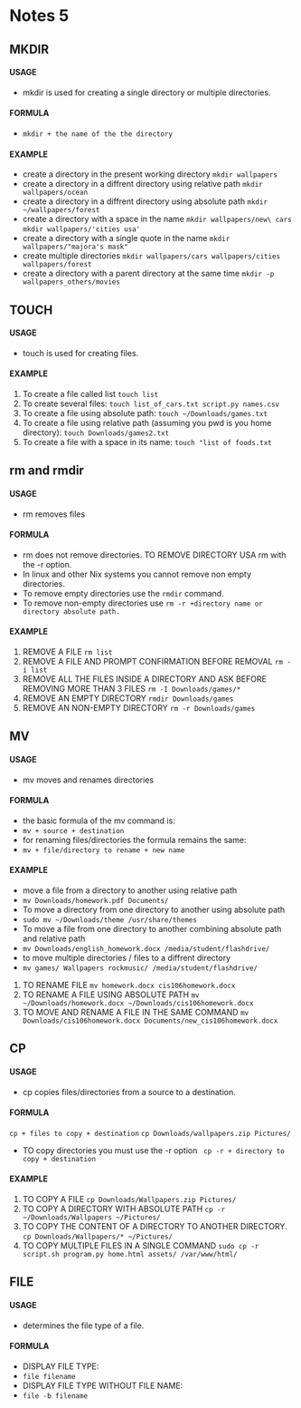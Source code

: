 # Notes 5 
##  MKDIR
#### USAGE  
* mkdir is used for creating a single directory or multiple directories. 
#### FORMULA 
* `mkdir + the name of the the directory` 
#### EXAMPLE 
- create a directory in the present working directory 
  `mkdir wallpapers`
- create a directory in a diffrent directory using relative path 
  `mkdir wallpapers/ocean`
- create a directory in a diffrent directory using absolute path 
  `mkdir ~/wallpapers/forest`
- create a directory with a space in the name 
  `mkdir wallpapers/new\ cars`
  `mkdir wallpapers/'cities usa'`
- create a directory with a single quote in the name
  `mkdir wallpapers/"majora's mask"`
- create multiple directories 
  `mkdir wallpapers/cars wallpapers/cities wallpapers/forest`
- create a directory with a parent directory at the same time 
  `mkdir -p wallpapers_others/movies`

## TOUCH
#### USAGE
- touch is used for creating files. 

#### EXAMPLE 
1. To create a file called list 
   `touch list`
2. To create several files:
   `touch list_of_cars.txt script.py names.csv`
3. To create a file using absolute path:
   `touch ~/Downloads/games.txt`
4. To create a file using relative path (assuming you pwd is you home directory):
   `touch Downloads/games2.txt`
5. To create a file with a space in its name:
   `touch "list of foods.txt`

## rm and rmdir
#### USAGE 
- rm removes files
#### FORMULA 
-  rm does not remove directories. TO REMOVE DIRECTORY USA rm  with the -r option. 
- In linux and other Nix systems you cannot remove non empty directories. 
- To remove empty directories use the `rmdir` command. 
- To remove non-empty directories use `rm -r +directory name or directory absolute path.`

#### EXAMPLE 
1. REMOVE A FILE 
   `rm list`
2. REMOVE A FILE AND PROMPT CONFIRMATION BEFORE REMOVAL
   `rm -i list`
3. REMOVE ALL THE FILES INSIDE A DIRECTORY AND ASK BEFORE REMOVING MORE THAN 3 FILES
   `rm -I Downloads/games/*`
4. REMOVE AN EMPTY DIRECTORY 
   `rmdir Downloads/games`
5. REMOVE AN NON-EMPTY DIRECTORY
   `rm -r Downloads/games` 

## MV
#### USAGE 
- mv moves and renames directories
#### FORMULA 
- the basic formula of the mv command is:
- `mv + source + destination`
- for renaming files/directories the formula remains the same: 
- `mv + file/directory to rename + new name`
#### EXAMPLE 
- move a file from a directory to another using relative path 
- `mv Downloads/homework.pdf Documents/`
- To move a directory from one directory to another using absolute path 
- `sudo mv ~/Downloads/theme /usr/share/themes`
- To move a file from one directory to another combining absolute path and relative path 
- `mv Downloads/english_homework.docx /media/student/flashdrive/`
- to move multiple directories / files to a diffrent directory 
- `mv games/ Wallpapers rockmusic/ /media/student/flashdrive/`
1. TO RENAME FILE
   `mv homework.docx cis106homework.docx`
2. TO RENAME A FILE USING ABSOLUTE PATH 
   `mv ~/Downloads/homework.docx ~/Downloads/cis106homework.docx`
3. TO MOVE AND RENAME A FILE IN THE SAME COMMAND
   `mv Downloads/cis106homework.docx Documents/new_cis106homework.docx` 

## CP 
#### USAGE 
- cp copies files/directories from a source to a destination. 
#### FORMULA 
`cp + files to copy + destination`
`cp Downloads/wallpapers.zip Pictures/`
- TO copy directories you must use the -r option 
  ` cp -r + directory to copy + destination`
#### EXAMPLE 
1. TO COPY A FILE 
   `cp Downloads/Wallpapers.zip Pictures/`
2. TO COPY A DIRECTORY WITH ABSOLUTE PATH
   `cp -r ~/Downloads/Wallpapers ~/Pictures/` 
3. TO COPY THE CONTENT OF A DIRECTORY TO ANOTHER DIRECTORY.
   `cp Downloads/Wallpapers/* ~/Pictures/`
4. TO COPY MULTIPLE FILES IN A SINGLE COMMAND 
   `sudo cp -r script.sh program.py home.html assets/ /var/www/html/`

## FILE 
#### USAGE
- determines the file type of a file. 
#### FORMULA 
- DISPLAY FILE TYPE:
- `file filename`
- DISPLAY FILE TYPE WITHOUT FILE NAME:
- `file -b filename`